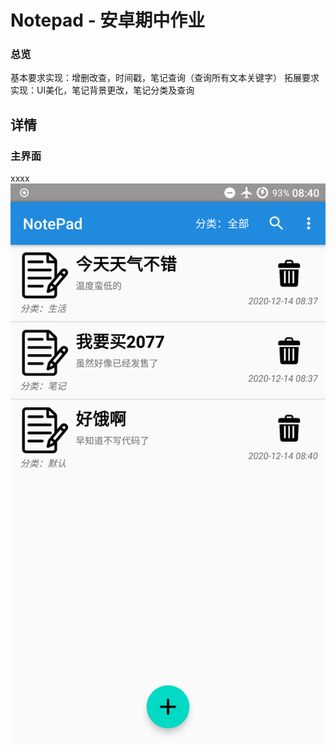 # Notepad - 安卓期中作业
### 总览
基本要求实现：增删改查，时间戳，笔记查询（查询所有文本关键字）
拓展要求实现：UI美化，笔记背景更改，笔记分类及查询

## 详情
### 主界面
xxxx
<img src='https://github.com/ZeroNinx/AS_Dev/blob/master/NotePad/screenshot/main.png' widget='350px' />

